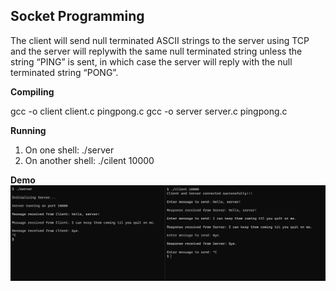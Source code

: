## Socket Programming
The client will send null terminated ASCII strings to the server using TCP and the server will replywith the same null terminated string unless the string “PING” is sent, in which case the server will reply with the null terminated string “PONG”.

**Compiling**

gcc -o client client.c pingpong.c
gcc -o server server.c pingpong.c

**Running**

1) On one shell: ./server
2) On another shell: ./cilent 10000

**Demo**
![Demo Image](/examples/demonstration.jpg)
